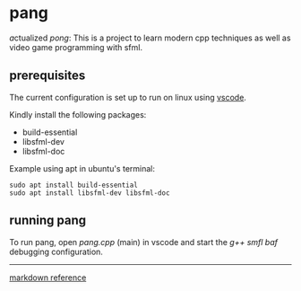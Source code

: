 # pang

*a*ctualized *pong*: This is a project to learn modern cpp techniques as well as video game programming with sfml.

## prerequisites
The current configuration is set up to run on linux using 
[vscode](https://code.visualstudio.com/docs/cpp/config-linux).

Kindly install the following packages:
* build-essential 
* libsfml-dev
* libsfml-doc

Example using apt in ubuntu's terminal:
```
sudo apt install build-essential 
sudo apt install libsfml-dev libsfml-doc
```

## running pang
To run pang, open *pang.cpp* (main) in vscode and start the *g++ smfl baf* debugging configuration.


---
[markdown reference](https://github.com/adam-p/markdown-here/wiki/Markdown-Cheatsheet)

